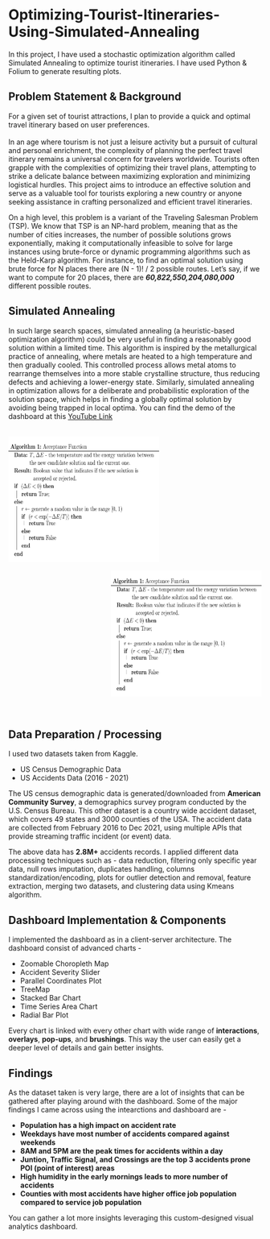 # Optimizing-Tourist-Itineraries-Using-Simulated-Annealing
In this project, I have used a stochastic optimization algorithm called Simulated Annealing to optimize tourist itineraries. I have used Python & Folium to generate resulting plots. 

## Problem Statement & Background

For a given set of tourist attractions, I plan to provide a quick and optimal travel itinerary based on user preferences. <br>
<br>
In an age where tourism is not just a leisure activity but a pursuit of cultural and personal
enrichment, the complexity of planning the perfect travel itinerary remains a universal
concern for travelers worldwide. Tourists often grapple with the complexities of optimizing their travel plans, attempting to strike a
delicate balance between maximizing exploration and minimizing logistical hurdles. This project aims to introduce an effective solution and serve as a valuable tool for tourists exploring
a new country or anyone seeking assistance in crafting personalized and efficient travel itineraries.

On a high level, this problem is a variant of the Traveling Salesman Problem (TSP). We know
that TSP is an NP-hard problem, meaning that as the number of cities increases, the number of
possible solutions grows exponentially, making it computationally infeasible to solve for large
instances using brute-force or dynamic programming algorithms such as the Held-Karp algorithm. For
instance, to find an optimal solution using brute force for N places there are (N - 1)! / 2 possible routes. Let’s say, if we want to compute for 20 places, there are ***60,822,550,204,080,000*** different possible routes. 

## Simulated Annealing

In such large search spaces, simulated annealing (a heuristic-based optimization algorithm) could be very
useful in finding a reasonably good solution within a limited time. This algorithm is inspired by the metallurgical practice of
annealing, where metals are heated to a high temperature and then gradually cooled. This controlled
process allows metal atoms to rearrange themselves into a more stable crystalline structure, thus
reducing defects and achieving a lower-energy state. Similarly, simulated annealing in optimization
allows for a deliberate and probabilistic exploration of the solution space, which helps in finding a
globally optimal solution by avoiding being trapped in local optima.
You can find the demo of the dashboard at this [YouTube Link](https://www.youtube.com/watch?v=ouDgxJT0jHE) <br>
<br>

<p align="left">
  <img src="https://github.com/thota-sasanth/Optimizing-Tourist-Itineraries-Using-Simulated-Annealing/blob/main/SA.png" width="300" height="250">
</p>
<p align="right">
  <img src="https://github.com/thota-sasanth/Optimizing-Tourist-Itineraries-Using-Simulated-Annealing/blob/main/SA.png" width="300" height="250">
</p>
<br>

## Data Preparation / Processing
I used two datasets taken from Kaggle. 

* US Census Demographic Data
* US Accidents Data (2016 - 2021)

The US census demographic data is generated/downloaded from **American Community Survey**, a
demographics survey program conducted by the U.S. Census Bureau. 
This other dataset is a country wide accident dataset, which covers 49 states and 3000 counties of the USA. The
accident data are collected from February 2016 to Dec 2021, using multiple APIs that
provide streaming traffic incident (or event) data. 

The above data has **2.8M+** accidents records. I applied different data processing techniques such as - data reduction, filtering only specific year data, null rows imputation, duplicates handling, columns standardization/encoding, plots for outlier detection and removal, feature extraction, merging two datasets, and clustering data using Kmeans algorithm.



## Dashboard Implementation & Components
I implemented the dashboard as in a client-server architecture. The dashboard consist of advanced charts - 

* Zoomable Choropleth Map
* Accident Severity Slider
* Parallel Coordinates Plot
* TreeMap
* Stacked Bar Chart
* Time Series Area Chart
* Radial Bar Plot

Every chart is linked with every other chart with wide range of **interactions**, **overlays**, **pop-ups**, and **brushings**. This way the user can easily get a deeper level of details and gain better insights.
<br>

## Findings
As the dataset taken is very large, there are a lot of insights that can be gathered after playing around with the dashboard. Some of the major findings I came across using the intearctions and dashboard are - 

* **Population has a high impact on accident rate**
* **Weekdays have most number of accidents compared against weekends**
* **8AM and 5PM are the peak times for accidents within a day**
* **Juntion, Traffic Signal, and Crossings are the top 3 accidents prone POI (point of interest) areas**
* **High humidity in the early mornings leads to more number of accidents**
* **Counties with most accidents have higher office job population compared to service job population**

You can gather a lot more insights leveraging this custom-designed visual analytics dashboard.
<br>
<br>
